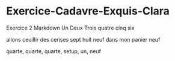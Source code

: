 # Exercice-Cadavre-Exquis-Clara
Exercice 2 Markdown
Un
Deux
Trois
quatre
cinq
six

allons ceuillir des cerises
sept huit neuf dans mon panier neuf

quarte, quarte, quarte, setup, un, neuf
